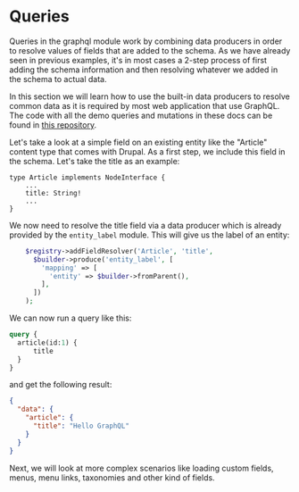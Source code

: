 # Queries

Queries in the graphql module work by combining data producers in order to resolve values of fields that are added to the schema. As we have already seen in previous examples, it's in most cases a 2-step process of first adding the schema information and then resolving whatever we added in the schema to actual data.

In this section we will learn how to use the built-in data producers to resolve common data as it is required by most web application that use GraphQL. The code with all the demo queries and mutations in these docs can be found in [this repository](https://github.com/joaogarin/mydrupalgql).

Let's take a look at a simple field on an existing entity like the "Article" content type that comes with Drupal. As a first step, we include this field in the schema. Let's take the title as an example:

```
type Article implements NodeInterface {
    ...
    title: String!
    ...
}
```

We now need to resolve the title field via a data producer which is already provided by the `entity_label` module. This will give us the label of an entity:

```php
    $registry->addFieldResolver('Article', 'title',
      $builder->produce('entity_label', [
        'mapping' => [
          'entity' => $builder->fromParent(),
        ],
      ])
    );
```

We can now run a query like this:

```graphql
query {
  article(id:1) {
      title
  }
}
```

and get the following result:

```json
{
  "data": {
    "article": {
      "title": "Hello GraphQL"
    }
  }
}
```

Next, we will look at more complex scenarios like loading custom fields, menus, menu links, taxonomies and other kind of fields.
